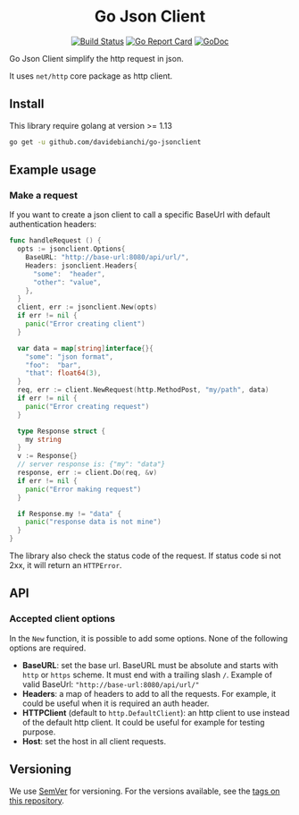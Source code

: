 <div align="center">

# Go Json Client

[![Build Status][github-actions-svg]][github-actions]
[![Go Report Card][go-report-card]][go-report-card-link]
[![GoDoc][godoc-svg]][godoc-link]

</div>

Go Json Client simplify the http request in json.

It uses `net/http` core package as http client.

## Install

This library require golang at version >= 1.13

```sh
go get -u github.com/davidebianchi/go-jsonclient
```

## Example usage

### Make a request

If you want to create a json client to call a specific BaseUrl with default
authentication headers:

```go
func handleRequest () {
  opts := jsonclient.Options{
    BaseURL: "http://base-url:8080/api/url/",
    Headers: jsonclient.Headers{
      "some":  "header",
      "other": "value",
    },
  }
  client, err := jsonclient.New(opts)
  if err != nil {
    panic("Error creating client")
  }

  var data = map[string]interface{}{
    "some": "json format",
    "foo":  "bar",
    "that": float64(3),
  }
  req, err := client.NewRequest(http.MethodPost, "my/path", data)
  if err != nil {
    panic("Error creating request")
  }

  type Response struct {
    my string
  }
  v := Response{}
  // server response is: {"my": "data"}
  response, err := client.Do(req, &v)
  if err != nil {
    panic("Error making request")
  }

  if Response.my != "data" {
    panic("response data is not mine")
  }
}
```

The library also check the status code of the request. If status code si not 2xx, it will return an `HTTPError`.

## API

### Accepted client options

In the `New` function, it is possible to add some options. None of the following options are required.

* **BaseURL**: set the base url. BaseURL must be absolute and starts with `http` or `https` scheme. It must end with a trailing slash `/`. Example of valid BaseUrl: `"http://base-url:8080/api/url/"`
* **Headers**: a map of headers to add to all the requests. For example, it could be useful when it is required an auth header.
* **HTTPClient** (default to `http.DefaultClient`): an http client to use instead of the default http client. It could be useful for example for testing purpose.
* **Host**: set the host in all client requests.

## Versioning

We use [SemVer][semver] for versioning. For the versions available,
see the [tags on this repository](https://github.com/davidebianchi/go-jsonclient/tags).

[github-actions]: https://github.com/davidebianchi/go-jsonclient/actions
[github-actions-svg]: https://github.com/davidebianchi/go-jsonclient/workflows/Test%20and%20build/badge.svg
[godoc-svg]: https://godoc.org/github.com/davidebianchi/go-jsonclient?status.svg
[godoc-link]: https://pkg.go.dev/github.com/davidebianchi/go-jsonclient
[go-report-card]: https://goreportcard.com/badge/github.com/davidebianchi/go-jsonclient
[go-report-card-link]: https://goreportcard.com/report/github.com/davidebianchi/go-jsonclient
[semver]: https://semver.org/
